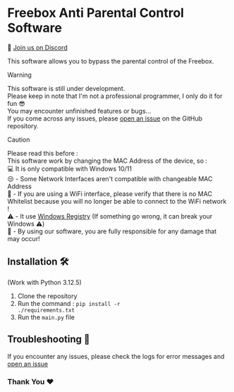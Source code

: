 # Freebox Anti Parental Control Software 

💬 [Join us on Discord](https://discord.gg/fXqRdHRd6G)

This software allows you to bypass the parental control of the Freebox.

> [!WARNING]
> This software is still under development.<br>
> Please keep in note that I'm not a professional programmer, I only do it for fun 😎<br>
> You may encounter unfinished features or bugs...<br>
> If you come across any issues, please [open an issue](https://github.com/R0M107/Freebox-APC-Software/issues/new) on the GitHub repository.<br>

> [!CAUTION]
> Please read this before : <br>
> This software work by changing the MAC Address of the device, so :<br>
> :computer: It is only compatible with Windows 10/11<br>
> :unamused: - Some Network Interfaces aren't compatible with changeable MAC Address<br>
> :signal_strength: - If you are using a WiFi interface, please verify that there is no MAC Whitelist because you will no longer be able to connect to the WiFi network !<br>
> :warning: - It use [Windows Registry](https://en.wikipedia.org/wiki/Windows_Registry) (If something go wrong, it can break your Windows ⚠️) <br>
> :red_circle: - By using our software, you are fully responsible for any damage that may occur!

## Installation :hammer_and_wrench:
(Work with Python 3.12.5)
1. Clone the repository
2. Run the command : <code>pip install -r ./requirements.txt</code>
3. Run the <code>main.py</code> file

## Troubleshooting :wrench:
If you encounter any issues, please check the logs for error messages and [open an issue](https://github.com/R0M107/Freebox-APC-Software/issues/new)

### Thank You ❤️
